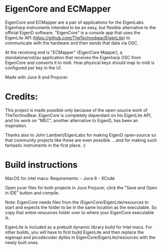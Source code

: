 # EigenCore and ECMapper

EigenCore and ECMapper  are a pair of applications for the EigenLabs Eigenharp instruments intended to be an easy, but flexible alternative to the official EigenD software. "EigenCore" is a console app that uses the EigenLite API (https://github.com/TheTechnobear/EigenLite) to communicate with the hardware and then sends that data via OSC.
 
At the receiving end is "ECMapper" (EigenCore Mapper), a standalone/vst/au application that receives the Eigenharp OSC from EigenCore and converts it to midi. How physical keys should map to midi is configured per key in the UI.

Made with Juce 6 and Projucer.

# Credits:
This project is made possible only because of the open-source work of TheTechnoBear. EigenCore is completely dependant on his EigenLite API, and his work on "MEC", another alternative to EigenD, has been an inspiration.

Thanks also to John Lambert/EigenLabs for making EigenD open-source so that community projects like these are even possible. ...and for making such fantastic instruments in the first place. :)

# Build instructions

MacOS for intel macs:
Requirements:
    - Juce 6
    - XCode

Open jucer files for both projects  in Juce Projucer, click the "Save and Open in IDE" button and compile.

Note: EigenCore needs files from the /EigenCore/EigenLite/resources to start and expects the folder to be in the same location as the executable. So copy that entire resources folder over to where your EigenCore executable is.

EigenLite is included as a prebuilt dynamic library build for Intel macs. For other builds, you will have to first build EigenLite and then replace the eigenapi and picodecoder dylibs in EigenCore/EigenLite/resources with the newly built ones.
